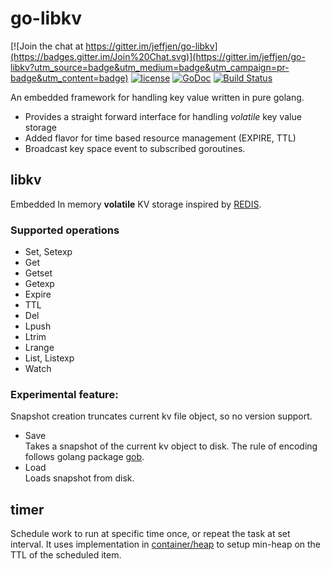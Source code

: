 # go-libkv

[![Join the chat at https://gitter.im/jeffjen/go-libkv](https://badges.gitter.im/Join%20Chat.svg)](https://gitter.im/jeffjen/go-libkv?utm_source=badge&utm_medium=badge&utm_campaign=pr-badge&utm_content=badge)
[![license](http://img.shields.io/badge/license-MIT-blue.svg)](https://raw.githubusercontent.com/jeffjen/go-libkv/master/LICENSE)
[![GoDoc](https://godoc.org/github.com/jeffjen/go-libkv?status.png)](https://godoc.org/github.com/jeffjen/go-libkv)
[![Build Status](https://travis-ci.org/jeffjen/go-libkv.svg?branch=master)](https://travis-ci.org/jeffjen/go-libkv)

An embedded framework for handling key value written in pure golang.

- Provides a straight forward interface for handling *volatile* key value storage
- Added flavor for time based resource management (EXPIRE, TTL)
- Broadcast key space event to subscribed goroutines.

## libkv

Embedded In memory **volatile** KV storage inspired by [REDIS](http://redis.io/).

### Supported operations

- Set, Setexp
- Get
- Getset
- Getexp
- Expire
- TTL
- Del
- Lpush
- Ltrim
- Lrange
- List, Listexp
- Watch

### Experimental feature:
Snapshot creation truncates current kv file object, so no version support.

- Save  
    Takes a snapshot of the current kv object to disk.  The rule of encoding
follows golang package [gob](https://golang.org/pkg/encoding/gob/).
- Load  
    Loads snapshot from disk.

## timer

Schedule work to run at specific time once, or repeat the task at set interval.
It uses implementation in [container/heap](http://golang.org/pkg/container/heap/)
to setup min-heap on the TTL of the scheduled item.
